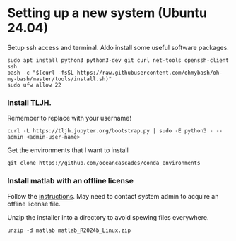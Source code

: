 # Setting up a new system (Ubuntu 24.04)

Setup ssh access and terminal. Aldo install some useful software packages. 

```
sudo apt install python3 python3-dev git curl net-tools openssh-client ssh
bash -c "$(curl -fsSL https://raw.githubusercontent.com/ohmybash/oh-my-bash/master/tools/install.sh)"
sudo ufw allow 22
```

### Install [TLJH](https://tljh.jupyter.org/en/latest/install/custom-server.html).

Remember to replace with your username!

```
curl -L https://tljh.jupyter.org/bootstrap.py | sudo -E python3 - --admin <admin-user-name>
```

Get the environments that I want to install

```
git clone https://github.com/oceancascades/conda_environments
```

### Install matlab with an offline license

Follow the [instructions](https://www.mathworks.com/help/install/ug/install-using-a-file-installation-key.html). May need to contact system admin to acquire an offline license file. 

Unzip the installer into a directory to avoid spewing files everywhere. 
```
unzip -d matlab matlab_R2024b_Linux.zip
```
